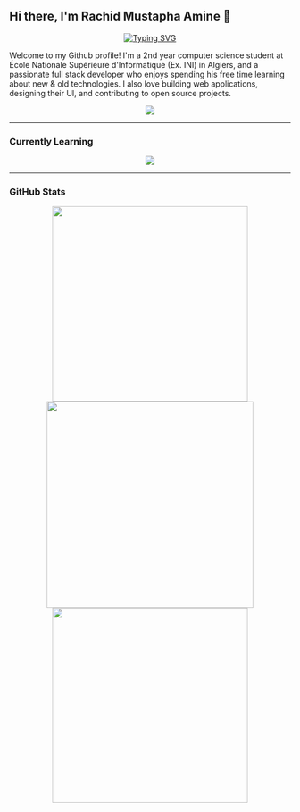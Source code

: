 ## Hi there, I'm Rachid Mustapha Amine 👋

<div align="center">
  <a href="https://git.io/typing-svg"><img src="https://readme-typing-svg.herokuapp.com?font=Fira+Code&size=18&pause=1000&color=3FB98C&center=true&vCenter=true&width=435&lines=Welcome+to+my+GitHub!;I'm+a+CS+Student+%26+Full+Stack+Developer;Have+a+great+visit+%3C3" alt="Typing SVG" /></a>
</div>

Welcome to my Github profile! I'm a 2nd year computer science student at École Nationale Supérieure d'Informatique (Ex. INI) in Algiers, and a passionate full stack developer who enjoys spending his free time learning about new & old technologies. I also love building web applications, designing their UI, and contributing to open source projects.

<div align="center">
  <a href="https://skillicons.dev">
    <img src="https://skillicons.dev/icons?i=js,html,css,c,py,git,ai,ps,figma">
  </a>
</div>

---

### Currently Learning

<div align="center">
  <a href="https://skillicons.dev">
    <img src="https://skillicons.dev/icons?i=react,tailwind,mongodb,mysql">
  </a>
</div>

---

### GitHub Stats

<div align="center">
  <img src="https://github-readme-stats.vercel.app/api?username=kalis26&theme=vue-dark&show_icons=true&hide_border=true&count_private=false" style="width: 350px">
  <img src="https://github-readme-streak-stats.herokuapp.com/?user=kalis26&theme=vue-dark&hide_border=true" style="width: 370px">
  <img src="https://github-readme-stats.vercel.app/api/top-langs/?username=kalis26&theme=vue-dark&show_icons=true&hide_border=true&layout=compact" style="width: 350px">
</div>

<!--
**kalis26/kalis26** is a ✨ _special_ ✨ repository because its `README.md` (this file) appears on your GitHub profile.

Here are some ideas to get you started:

- 🔭 I’m currently working on ...
- 🌱 I’m currently learning ...
- 👯 I’m looking to collaborate on ...
- 🤔 I’m looking for help with ...
- 💬 Ask me about ...
- 📫 How to reach me: ...
- 😄 Pronouns: ...
- ⚡ Fun fact: ...
-->
